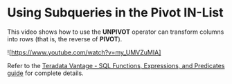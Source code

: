 # Using Subqueries in the Pivot IN-List
This video shows how to use the **UNPIVOT** operator can transform columns into rows (that is, the reverse of **PIVOT**). 

![https://www.youtube.com/watch?v=my_UMVZuMIA]

Refer to the [Teradata Vantage - SQL Functions, Expressions, and Predicates guide](https://docs.teradata.com/search/documents?query=Teradata+Vantage%25E2%2584%25A2+-+SQL+Functions%252C+Expressions%252C+and+Predicates&sort=last_update&virtual-field=title_only&content-lang=) for complete details.